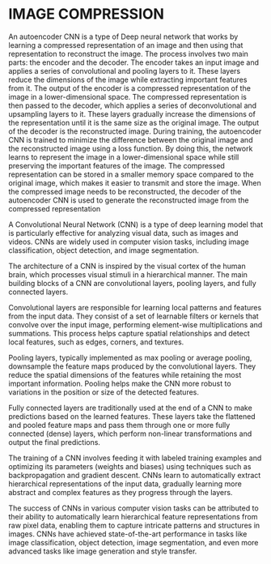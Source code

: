 # IMAGE COMPRESSION
An autoencoder CNN is a type of Deep neural network that works by learning a
compressed representation of an image and then using that representation to reconstruct
the image. The process involves two main parts: the encoder and the decoder. The
encoder takes an input image and applies a series of convolutional and pooling layers to
it. These layers reduce the dimensions of the image while extracting important features
from it. The output of the encoder is a compressed representation of the image in a
lower-dimensional space.
The compressed representation is then passed to the decoder, which applies a series of
deconvolutional and upsampling layers to it. These layers gradually increase the
dimensions of the representation until it is the same size as the original image. The output
of the decoder is the reconstructed image. During training, the autoencoder CNN is
trained to minimize the difference between the original image and the reconstructed
image using a loss function. By doing this, the network learns to represent the image in a
lower-dimensional space while still preserving the important features of the image.
The compressed representation can be stored in a smaller memory space compared to the
original image, which makes it easier to transmit and store the image. When the
compressed image needs to be reconstructed, the decoder of the autoencoder CNN is used
to generate the reconstructed image from the compressed representation

A Convolutional Neural Network (CNN) is a type of deep learning model that is particularly effective for analyzing visual data, such as images and videos. CNNs are widely used in computer vision tasks, including image classification, object detection, and image segmentation.

The architecture of a CNN is inspired by the visual cortex of the human brain, which processes visual stimuli in a hierarchical manner. The main building blocks of a CNN are convolutional layers, pooling layers, and fully connected layers.

Convolutional layers are responsible for learning local patterns and features from the input data. They consist of a set of learnable filters or kernels that convolve over the input image, performing element-wise multiplications and summations. This process helps capture spatial relationships and detect local features, such as edges, corners, and textures.

Pooling layers, typically implemented as max pooling or average pooling, downsample the feature maps produced by the convolutional layers. They reduce the spatial dimensions of the features while retaining the most important information. Pooling helps make the CNN more robust to variations in the position or size of the detected features.

Fully connected layers are traditionally used at the end of a CNN to make predictions based on the learned features. These layers take the flattened and pooled feature maps and pass them through one or more fully connected (dense) layers, which perform non-linear transformations and output the final predictions.

The training of a CNN involves feeding it with labeled training examples and optimizing its parameters (weights and biases) using techniques such as backpropagation and gradient descent. CNNs learn to automatically extract hierarchical representations of the input data, gradually learning more abstract and complex features as they progress through the layers.

The success of CNNs in various computer vision tasks can be attributed to their ability to automatically learn hierarchical feature representations from raw pixel data, enabling them to capture intricate patterns and structures in images. CNNs have achieved state-of-the-art performance in tasks like image classification, object detection, image segmentation, and even more advanced tasks like image generation and style transfer.
